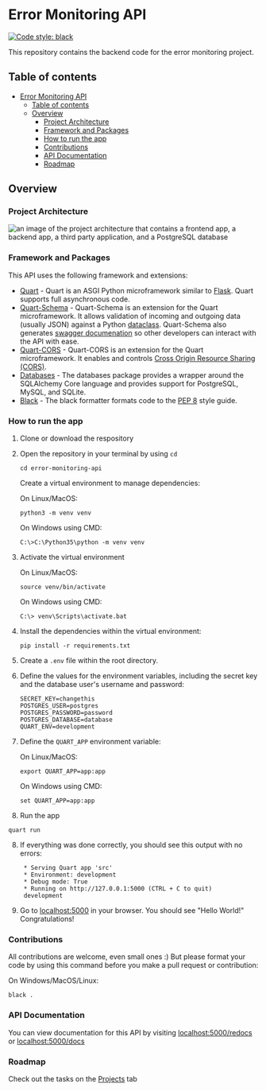 # Error Monitoring API
[![Code style: black](https://img.shields.io/badge/code%20style-black-000000.svg)](https://github.com/psf/black)

This repository contains the backend code for the error monitoring project.

## Table of contents
- [Error Monitoring API](#error-monitoring-api)
  - [Table of contents](#table-of-contents)
  - [Overview](#overview)
    - [Project Architecture](#project-architecture)
    - [Framework and Packages](#framework-and-packages)
    - [How to run the app](#how-to-run-the-app)
    - [Contributions](#contributions)
    - [API Documentation](#api-documentation)
    - [Roadmap](#roadmap)

## Overview

### Project Architecture
![an image of the project architecture that contains a frontend app, a backend app, a third party application, and a PostgreSQL database](https://i.imgur.com/prEZi80.png)

### Framework and Packages
This API uses the following framework and extensions:
- [Quart](https://pgjones.gitlab.io/quart/index.html) - Quart is an ASGI Python microframework similar to [Flask](https://flask.palletsprojects.com/en/2.0.x/). Quart supports full asynchronous code.
- [Quart-Schema](https://pgjones.gitlab.io/quart-schema/) - Quart-Schema is an extension for the Quart microframework. It allows validation of incoming and outgoing data (usually JSON) against a Python [dataclass](https://docs.python.org/3/library/dataclasses.html). Quart-Schema also generates [swagger documenation](https://swagger.io/docs/) so other developers can interact with the API with ease.
- [Quart-CORS](https://gitlab.com/pgjones/quart-cors) - Quart-CORS is an extension for the Quart microframework. It enables and controls [Cross Origin Resource Sharing (CORS)](https://developer.mozilla.org/en-US/docs/Web/HTTP/CORS).
-  [Databases](https://pypi.org/project/databases/) - The databases package provides a wrapper around the SQLAlchemy Core language and provides support for PostgreSQL, MySQL, and SQLite.
-  [Black](https://black.readthedocs.io/en/stable/) - The black formatter formats  code to the [PEP 8](https://www.python.org/dev/peps/pep-0008/) style guide.

### How to run the app
1. Clone or download the respository
2. Open the repository in your terminal by using ``cd``
    ```
    cd error-monitoring-api
    ```
    Create a virtual environment to manage dependencies:
    
    On Linux/MacOS:
    ```
    python3 -m venv venv
    ```
    On Windows using CMD:
    ```
    C:\>C:\Python35\python -m venv venv
    ```
3. Activate the virtual environment
    
    On Linux/MacOS:
    ```
    source venv/bin/activate
    ```
    On Windows using CMD:
    ```
    C:\> venv\Scripts\activate.bat
    ```
3. Install the dependencies within the virtual environment:
    ```
    pip install -r requirements.txt
    ```
4. Create a ``.env`` file within the root directory.
5. Define the values for the environment variables, including the secret key and the database user's username and password:
    ```
    SECRET_KEY=changethis
    POSTGRES_USER=postgres
    POSTGRES_PASSWORD=password
    POSTGRES_DATABASE=database
    QUART_ENV=development
    ```
6. Define the ``QUART_APP`` environment variable:
    
    On Linux/MacOS:
    ```
    export QUART_APP=app:app
    ```
    On Windows using CMD:
    ```
    set QUART_APP=app:app
    ```
7. Run the app
```
quart run
```
8. If everything was done correctly, you should see this output with no errors:
   ```
    * Serving Quart app 'src'
    * Environment: development
    * Debug mode: True
    * Running on http://127.0.0.1:5000 (CTRL + C to quit)
    development
   ``` 
9.  Go to [localhost:5000](http://localhost:5000) in your browser. You should see "Hello World!" Congratulations!

### Contributions
All contributions are welcome, even small ones :) But please format your code by using this command before you make a pull request or contribution:

On Windows/MacOS/Linux:
```
black .
``` 

### API Documentation
You can view documentation for this API by visiting [localhost:5000/redocs](http://localhost:5000/redocs) or [localhost:5000/docs](http:localhost:5000/docs) 

### Roadmap
Check out the tasks on the [Projects](https://github.com/cameronthecoder/error-monitoring-api/projects/) tab